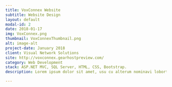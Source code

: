 ```yaml
---
title: VoxConnex Website
subtitle: Website Design
layout: default
modal-id: 2
date: 2018-01-17
img: VoxConnex.png
thumbnail: VoxConnexThumbnail.png
alt: image-alt
project-date: January 2018
client: Visual Network Solutions
site: http://voxconnex.gearhostpreview.com/
category: Web Development
stack: ASP.NET MVC, SQL Server, HTML, CSS, Bootstrap.
description: Lorem ipsum dolor sit amet, usu cu alterum nominavi lobortis. At duo novum diceret. Tantas apeirian vix et, usu sanctus postulant inciderint ut, populo diceret necessitatibus in vim. Cu eum dicam feugiat noluisse.

---
```

